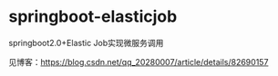 # springboot-elasticjob
springboot2.0+Elastic Job实现微服务调用

见博客：https://blog.csdn.net/qq_20280007/article/details/82690157
